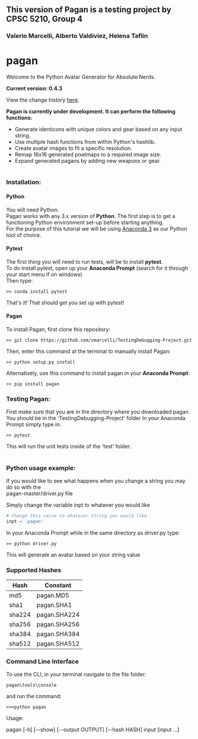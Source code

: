 ## This version of Pagan is a testing project by CPSC 5210, Group 4
### Valerio Marcelli, Alberto Valdiviez, Helena Taflin
pagan
=====

Welcome to the Python Avatar Generator for Absolute Nerds.

**Current version: 0.4.3**

View the change history [here](CHANGELOG.md).
 

**Pagan is currently under development. It can perform the following functions:**

* Generate identicons with unique colors and gear based on any input string.
* Use multiple hash functions from within Python's hashlib.
* Create avatar images to fit a specific resolution.
* Remap 16x16 generated pixelmaps to a required image size.
* Expand generated pagans by adding new weapons or gear.


#

### Installation:
#### Python
You will need Python.  
Pagan works with any 3.x version of **Python**.
The first step is to get a functioning Python environment set-up before starting anything.  
For the purpose of this tutorial we will be using [Anaconda 3](https://www.anaconda.com/distribution/) as our Python tool of choice.

#### Pytest
The first thing you will need to run tests, will be to install **pytest**.  
To do install pytest, open up your **Anaconda Prompt** (search for it through your start menu if on windows)  
Then type:
```
>> conda install pytest
```
That's it! That should get you set up with pytest! 

#### Pagan
To install Pagan, first clone this repository:
```
>> git clone https://github.com/vmarcelli/TestingDebugging-Project.git
```
Then, enter this command at the terminal to manually install Pagan:
```
>> python setup.py install
```
Alternatively, use this command to install pagan in your **Anaconda Prompt**:
```
>> pip install pagan
```

### Testing Pagan:
First make sure that you are in the directory where you downloaded pagan.  
You should be in the 'TestingDebugging-Project' folder
In your Anaconda Prompt simply type in:
```
>> pytest
```
This will run the unit tests inside of the 'test' folder.
 
#


### Python usage example:
If you would like to see what happens when you change a string you may do so with the<br>pagan-master/driver.py file

Simply change the variable inpt to whatever you would like
```python
# Change this value to whatever string you would like
inpt = 'pagan'
```

In your Anaconda Prompt while in the same directory as driver.py type:
```
>> python driver.py
```
This will generate an avatar based on your string value

### Supported Hashes

Hash     | Constant
-------- | --------
md5 | pagan.MD5
sha1 | pagan.SHA1
sha224 | pagan.SHA224
sha256 | pagan.SHA256
sha384 | pagan.SHA384
sha512 | pagan.SHA512

### Command Line Interface

To use the CLI, in your terminal navigate to the 
file folder:
 ```
 pagan\tools\console

 ```
 
 and run the command:
 
 ```
 >>>python pagan
 ```
 
 Usage:
 
 pagan [-h] [--show] [--output OUTPUT] [--hash HASH] input [input ...]
 
 
 
 